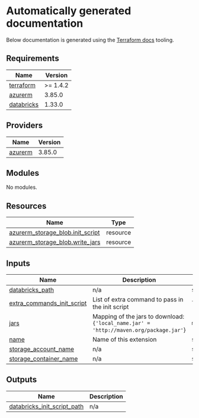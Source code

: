 <!-- BEGIN_TF_DOCS -->
# Automatically generated documentation
Below documentation is generated using the [Terraform docs](https://terraform-docs.io/user-guide/introduction/) tooling.

## Requirements

| Name | Version |
|------|---------|
| <a name="requirement_terraform"></a> [terraform](#requirement\_terraform) | >= 1.4.2 |
| <a name="requirement_azurerm"></a> [azurerm](#requirement\_azurerm) | 3.85.0 |
| <a name="requirement_databricks"></a> [databricks](#requirement\_databricks) | 1.33.0 |

## Providers

| Name | Version |
|------|---------|
| <a name="provider_azurerm"></a> [azurerm](#provider\_azurerm) | 3.85.0 |

## Modules

No modules.

## Resources

| Name | Type |
|------|------|
| [azurerm_storage_blob.init_script](https://registry.terraform.io/providers/hashicorp/azurerm/3.85.0/docs/resources/storage_blob) | resource |
| [azurerm_storage_blob.write_jars](https://registry.terraform.io/providers/hashicorp/azurerm/3.85.0/docs/resources/storage_blob) | resource |

## Inputs

| Name | Description | Type | Default | Required |
|------|-------------|------|---------|:--------:|
| <a name="input_databricks_path"></a> [databricks\_path](#input\_databricks\_path) | n/a | `string` | n/a | yes |
| <a name="input_extra_commands_init_script"></a> [extra\_commands\_init\_script](#input\_extra\_commands\_init\_script) | List of extra command to pass in the init script | `list(string)` | `[]` | no |
| <a name="input_jars"></a> [jars](#input\_jars) | Mapping of the jars to download: `{'local_name.jar' = 'http://maven.org/package.jar'`} | `map(string)` | n/a | yes |
| <a name="input_name"></a> [name](#input\_name) | Name of this extension | `string` | n/a | yes |
| <a name="input_storage_account_name"></a> [storage\_account\_name](#input\_storage\_account\_name) | n/a | `string` | n/a | yes |
| <a name="input_storage_container_name"></a> [storage\_container\_name](#input\_storage\_container\_name) | n/a | `string` | n/a | yes |

## Outputs

| Name | Description |
|------|-------------|
| <a name="output_databricks_init_script_path"></a> [databricks\_init\_script\_path](#output\_databricks\_init\_script\_path) | n/a |
<!-- END_TF_DOCS -->